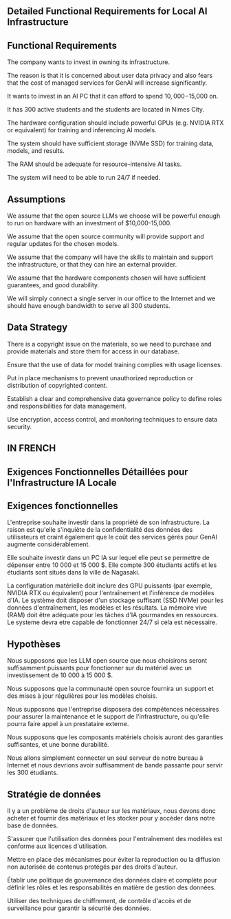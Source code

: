 ## Detailed Functional Requirements for Local AI Infrastructure

## Functional Requirements

The company wants to invest in owning its infrastructure.

The reason is that it is concerned about user data privacy and also fears that the cost of managed services for GenAI will increase significantly.

It wants to invest in an AI PC that it can afford to spend $10,000-$15,000 on.

It has 300 active students and the students are located in Nimes City.

The hardware configuration should include powerful GPUs (e.g. NVIDIA RTX or equivalent) for training and inferencing AI models.

The system should have sufficient storage (NVMe SSD) for training data, models, and results.

The RAM should be adequate for resource-intensive AI tasks.

The system will need to be able to run 24/7 if needed.

## Assumptions

We assume that the open source LLMs we choose will be powerful enough to run on hardware with an investment of $10,000-15,000.

We assume that the open source community will provide support and regular updates for the chosen models.

We assume that the company will have the skills to maintain and support the infrastructure, or that they can hire an external provider.

We assume that the hardware components chosen will have sufficient guarantees, and good durability.

We will simply connect a single server in our office to the Internet and we should have enough bandwidth to serve all 300 students.

## Data Strategy

There is a copyright issue on the materials, so we need to purchase and provide materials and store them for access in our database.

Ensure that the use of data for model training complies with usage licenses.

Put in place mechanisms to prevent unauthorized reproduction or distribution of copyrighted content.

Establish a clear and comprehensive data governance policy to define roles and responsibilities for data management.

Use encryption, access control, and monitoring techniques to ensure data security.


## IN FRENCH 

## Exigences Fonctionnelles Détaillées pour l'Infrastructure IA Locale

## Exigences fonctionnelles

L'entreprise souhaite investir dans la propriété de son infrastructure.
La raison est qu'elle s'inquiète de la confidentialité des données des utilisateurs et craint également que le coût des services gérés pour GenAI augmente considérablement.

Elle souhaite investir dans un PC IA sur lequel elle peut se permettre de dépenser entre 10 000 et 15 000 $.
Elle compte 300 étudiants actifs et les étudiants sont situés dans la ville de Nagasaki.

La configuration matérielle doit inclure des GPU puissants (par exemple, NVIDIA RTX ou équivalent) pour l'entraînement et l'inférence de modèles d'IA.
Le système doit disposer d'un stockage suffisant (SSD NVMe) pour les données d'entraînement, les modèles et les résultats.
La mémoire vive (RAM) doit être adéquate pour les tâches d'IA gourmandes en ressources.
Le systeme devra etre capable de fonctionner 24/7 si cela est nécessaire.

## Hypothèses

Nous supposons que les LLM open source que nous choisirons seront suffisamment puissants pour fonctionner sur du matériel avec un investissement de 10 000 à 15 000 $.

Nous supposons que la communauté open source fournira un support et des mises à jour régulières pour les modèles choisis.

Nous supposons que l'entreprise disposera des compétences nécessaires pour assurer la maintenance et le support de l'infrastructure, ou qu'elle pourra faire appel à un prestataire externe.

Nous supposons que les composants matériels choisis auront des garanties suffisantes, et une bonne durabilité.

Nous allons simplement connecter un seul serveur de notre bureau à Internet et nous devrions avoir suffisamment de bande passante pour servir les 300 étudiants.

## Stratégie de données

Il y a un problème de droits d'auteur sur les matériaux, nous devons donc acheter et fournir des matériaux et les stocker pour y accéder dans notre base de données.

S'assurer que l'utilisation des données pour l'entraînement des modèles est conforme aux licences d'utilisation.

Mettre en place des mécanismes pour éviter la reproduction ou la diffusion non autorisée de contenus protégés par des droits d'auteur.

Établir une politique de gouvernance des données claire et complète pour définir les rôles et les responsabilités en matière de gestion des données.

Utiliser des techniques de chiffrement, de contrôle d'accès et de surveillance pour garantir la sécurité des données.